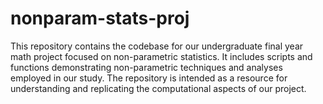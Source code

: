 # nonparam-stats-proj
This repository contains the codebase for our undergraduate final year math project focused on non-parametric statistics. It includes scripts and functions demonstrating non-parametric techniques and analyses employed in our study. The repository is intended as a resource for understanding and replicating the computational aspects of our project.
